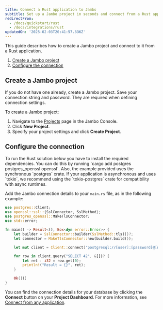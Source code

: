 ```yaml
---
title: Connect a Rust application to Jambo
subtitle: Set up a Jambo project in seconds and connect from a Rust application
redirectFrom:
  - /docs/quickstart/rust
  - /docs/integrations/rust
updatedOn: '2025-02-03T20:41:57.336Z'
---
```


This guide describes how to create a Jambo project and connect to it from a Rust application.

1. [Create a Jambo project](#create-a-neon-project)
2. [Configure the connection](#configure-the-connection)

## Create a Jambo project

If you do not have one already, create a Jambo project. Save your connection string and password. They are required when defining connection settings.

To create a Jambo project:

1. Navigate to the [Projects](https://console.neon.tech/app/projects) page in the Jambo Console.
2. Click **New Project**.
3. Specify your project settings and click **Create Project**.

## Configure the connection

<Admonition type="note">
To run the Rust solution below you have to install the required dependencies. You can do this by running `cargo add postgres postgres_openssl openssl`. Also, the example provided uses the synchronous `postgres` crate. If your application is asynchronous and uses `tokio`, we recommend using the `tokio-postgres` crate for compatibility with async runtimes.
</Admonition>

Add the Jambo connection details to your `main.rs` file, as in the following example:

```rust
use postgres::Client;
use openssl::ssl::{SslConnector, SslMethod};
use postgres_openssl::MakeTlsConnector;
use std::error;

fn main() -> Result<(), Box<dyn error::Error>> {
    let builder = SslConnector::builder(SslMethod::tls())?;
    let connector = MakeTlsConnector::new(builder.build());

    let mut client = Client::connect("postgresql://[user]:[password]@[neon_hostname]/[dbname]?sslmode=require", connector)?;

    for row in client.query("SELECT 42", &[])? {
        let ret : i32 = row.get(0);
        println!("Result = {}", ret);
    }

    Ok(())
}
```

You can find the connection details for your database by clicking the **Connect** button on your **Project Dashboard**. For more information, see [Connect from any application](/docs/connect/connect-from-any-app).

<NeedHelp/>
